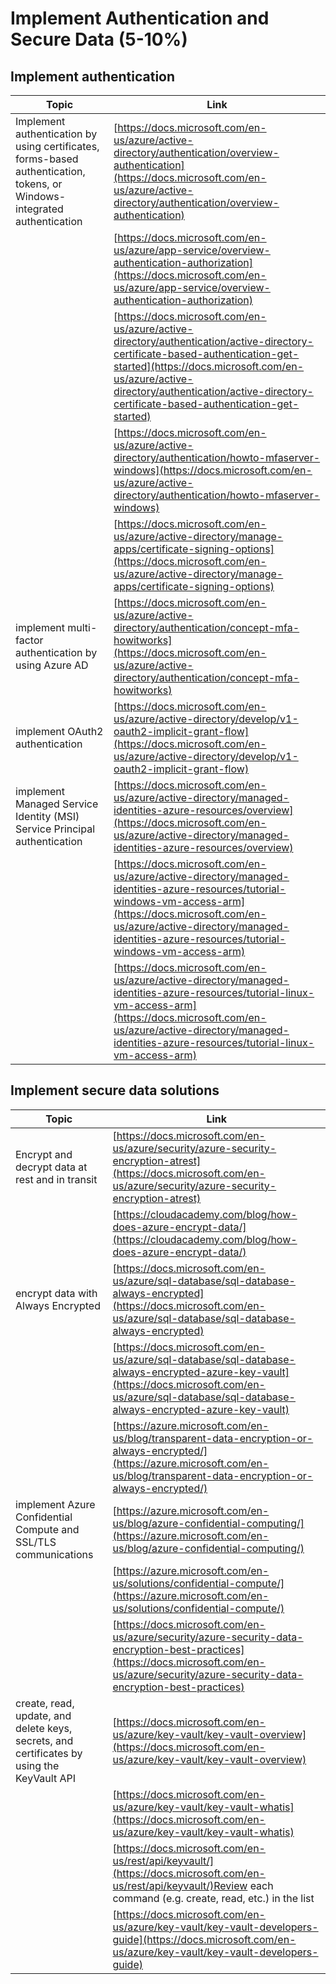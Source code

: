# Implement Authentication and Secure Data (5-10%)

## Implement authentication

| Topic | Link |
| --- | --- |
| Implement authentication by using certificates, forms-based authentication, tokens, or Windows-integrated authentication | [https://docs.microsoft.com/en-us/azure/active-directory/authentication/overview-authentication](https://docs.microsoft.com/en-us/azure/active-directory/authentication/overview-authentication) |
|   | [https://docs.microsoft.com/en-us/azure/app-service/overview-authentication-authorization](https://docs.microsoft.com/en-us/azure/app-service/overview-authentication-authorization) |
|   | [https://docs.microsoft.com/en-us/azure/active-directory/authentication/active-directory-certificate-based-authentication-get-started](https://docs.microsoft.com/en-us/azure/active-directory/authentication/active-directory-certificate-based-authentication-get-started) |
|   | [https://docs.microsoft.com/en-us/azure/active-directory/authentication/howto-mfaserver-windows](https://docs.microsoft.com/en-us/azure/active-directory/authentication/howto-mfaserver-windows) |
|   | [https://docs.microsoft.com/en-us/azure/active-directory/manage-apps/certificate-signing-options](https://docs.microsoft.com/en-us/azure/active-directory/manage-apps/certificate-signing-options) |
| implement multi-factor authentication by using Azure AD | [https://docs.microsoft.com/en-us/azure/active-directory/authentication/concept-mfa-howitworks](https://docs.microsoft.com/en-us/azure/active-directory/authentication/concept-mfa-howitworks) |
| implement OAuth2 authentication | [https://docs.microsoft.com/en-us/azure/active-directory/develop/v1-oauth2-implicit-grant-flow](https://docs.microsoft.com/en-us/azure/active-directory/develop/v1-oauth2-implicit-grant-flow) |
| implement Managed Service Identity (MSI) Service Principal authentication | [https://docs.microsoft.com/en-us/azure/active-directory/managed-identities-azure-resources/overview](https://docs.microsoft.com/en-us/azure/active-directory/managed-identities-azure-resources/overview) |
|   | [https://docs.microsoft.com/en-us/azure/active-directory/managed-identities-azure-resources/tutorial-windows-vm-access-arm](https://docs.microsoft.com/en-us/azure/active-directory/managed-identities-azure-resources/tutorial-windows-vm-access-arm) |
|   | [https://docs.microsoft.com/en-us/azure/active-directory/managed-identities-azure-resources/tutorial-linux-vm-access-arm](https://docs.microsoft.com/en-us/azure/active-directory/managed-identities-azure-resources/tutorial-linux-vm-access-arm) |

## Implement secure data solutions

| Topic | Link |
| --- | --- |
| Encrypt and decrypt data at rest and in transit | [https://docs.microsoft.com/en-us/azure/security/azure-security-encryption-atrest](https://docs.microsoft.com/en-us/azure/security/azure-security-encryption-atrest) |
|   | [https://cloudacademy.com/blog/how-does-azure-encrypt-data/](https://cloudacademy.com/blog/how-does-azure-encrypt-data/) |
| encrypt data with Always Encrypted | [https://docs.microsoft.com/en-us/azure/sql-database/sql-database-always-encrypted](https://docs.microsoft.com/en-us/azure/sql-database/sql-database-always-encrypted) |
|   | [https://docs.microsoft.com/en-us/azure/sql-database/sql-database-always-encrypted-azure-key-vault](https://docs.microsoft.com/en-us/azure/sql-database/sql-database-always-encrypted-azure-key-vault) |
|   | [https://azure.microsoft.com/en-us/blog/transparent-data-encryption-or-always-encrypted/](https://azure.microsoft.com/en-us/blog/transparent-data-encryption-or-always-encrypted/) |
| implement Azure Confidential Compute and SSL/TLS communications | [https://azure.microsoft.com/en-us/blog/azure-confidential-computing/](https://azure.microsoft.com/en-us/blog/azure-confidential-computing/) |
|   | [https://azure.microsoft.com/en-us/solutions/confidential-compute/](https://azure.microsoft.com/en-us/solutions/confidential-compute/) |
|   | [https://docs.microsoft.com/en-us/azure/security/azure-security-data-encryption-best-practices](https://docs.microsoft.com/en-us/azure/security/azure-security-data-encryption-best-practices) |
| create, read, update, and delete keys, secrets, and certificates by using the KeyVault API | [https://docs.microsoft.com/en-us/azure/key-vault/key-vault-overview](https://docs.microsoft.com/en-us/azure/key-vault/key-vault-overview) |
|   | [https://docs.microsoft.com/en-us/azure/key-vault/key-vault-whatis](https://docs.microsoft.com/en-us/azure/key-vault/key-vault-whatis) |
|   | [https://docs.microsoft.com/en-us/rest/api/keyvault/](https://docs.microsoft.com/en-us/rest/api/keyvault/)Review each command (e.g. create, read, etc.) in the list |
|   | [https://docs.microsoft.com/en-us/azure/key-vault/key-vault-developers-guide](https://docs.microsoft.com/en-us/azure/key-vault/key-vault-developers-guide) |